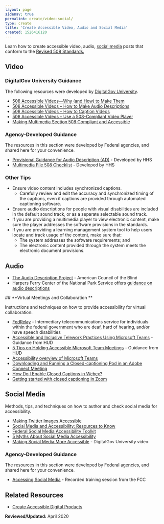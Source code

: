 ```yaml
---
layout: page
sidenav: true
permalink: create/video-social/
type: create
title: 'Create Accessible Video, Audio and Social Media'
created: 1526416120
---
```


Learn how to create accessible video, audio, [social media][1] posts that conform to the [Revised 508 Standards.][2]

<div id="video">
  <h2>
    Video
  </h2>
  
  <h3>
    DigitalGov University Guidance
  </h3>
  
  <p>
    The following resources were developed by <a href="https://digital.gov/digitalgov-university/">DigitalGov University</a>.
  </p>
  
  <ul>
    <li>
      <a href="https://www.digitalgov.gov/2014/06/30/508-accessible-videos-why-and-how-to-make-them/">508 Accessible Videos&mdash;Why (and How) to Make Them</a>
    </li>
    <li>
      <a href="https://www.digitalgov.gov/2014/06/30/508-accessible-videos-how-to-make-audio-descriptions/">508 Accessible Videos &ndash; How to Make Audio Descriptions</a>
    </li>
    <li>
      <a href="https://www.digitalgov.gov/2014/06/30/508-accessible-videos-how-to-caption-videos/">508 Accessible Videos &ndash; How to Caption Videos</a>
    </li>
    <li>
      <a href="https://www.digitalgov.gov/2014/06/30/508-accessible-videos-use-a-508-compliant-video-player/">508 Accessible Videos &ndash; Use a 508-Compliant Video Player</a>
    </li>
    <li>
      <a href="http://www.digitalgov.gov/2013/06/26/making-multimedia-section-508-compliant-and-accessible/">Making Multimedia Section 508 Compliant and Accessible</a>
    </li>
  </ul>
  
  <h3>
    Agency-Developed Guidance
  </h3>
  
  <p>
    The resources in this section were developed by Federal agencies, and shared here for your convenience.
  </p>
  
  <ul>
    <li>
      <a href="http://www.hhs.gov/web/508/accessiblefiles/accessible-audio-description.html">Provisional Guidance for Audio Description (AD)</a>&nbsp;- Developed by HHS
    </li>
    <li>
      <a href="http://www.hhs.gov/web/508/accessiblefiles/checklistmulti.html">Multimedia File 508 Checklist</a>&nbsp;- Developed by HHS
    </li>
  </ul>
  
  <h3>
    Other Tips
  </h3>
  
  <ul>
    <li>
      Ensure video content includes synchronized captions.<ul>
        <li>
          Carefully review and edit the accuracy and synchronized timing of the captions, even if captions are provided through automated captioning software.
        </li>
      </ul>
    </li>
<li>
      Ensure audio descriptions for people with visual disabilities are included in the default sound track, or as a separate selectable sound track.
    </li>
    <li>
      If you are providing a multimedia player to view electronic content, make sure the player addresses the software provisions in the standards.
    </li>
    <li>
      If you are providing a learning management system tool to help users locate and track usage of the content, make sure that:<ul>
        <li>
          The system addresses the software requirements; and
        </li>
        <li>
          The electronic content provided through the system meets the electronic document provisions.
        </li>
      </ul>
    </li>
  </ul>
</div>

<h2 dir="ltr">
  Audio
</h2>
<ul>
<li>
    <a href="http://acb.org/adp/">The Audio Description Project</a> - American Council of the Blind
</li>

<li>
    Harpers Ferry Center of the National Park Service offers <a href="https://www.nps.gov/subjects/hfc/accessibility.htm">guidance on audio descriptions</a>
</li>
</ul>
## **Virtual Meetings and Collaboration&nbsp;**

Instructions and techniques on how to provide accessibility for virtual collaboration.

  * [FedRelay][3] - Intermediary telecommunications service for individuals within the federal government who are deaf, hard of hearing, and/or have speech disabilities
  * [Accessible and Inclusive Telework Practices Using Microsoft Teams][4] - Guidance from HUD
  * [5 Tips on Holding Accessible Microsoft Team Meetings][5] - Guidance from HUD
  * [Accessibility overview of Microsoft Teams][6]
  * [Downloading and Running a Closed-captioning Pod in an Adobe Connect Meeting][7]
  * [How Do I Enable Closed Captions in Webex?][8]
  * [Getting started with closed captioning in Zoom][9]

<div id="social-media">
  <h2>
    Social Media
  </h2>
  
  <p>
    Methods, tips, and techniques on how to author and check social media for accessibility.
  </p>
  
  <ul>
    <li>
      <a href="https://18f.gsa.gov/2015/03/24/making-twitter-images-more-accessible/">Making Twitter Images Accessible</a>
    </li>
    <li>
      <a href="http://www.digitalgov.gov/2015/01/02/social-media-and-accessibility-resources-to-know/">Social Media and Accessibility: Resources to Know</a>
    </li>
    <li>
      <a href="http://www.digitalgov.gov/resources/federal-social-media-accessibility-toolkit-hackpad/">Federal Social Media Accessibility Toolkit</a>
    </li>
    <li>
      <a href="https://digital.gov/2013/06/26/5-myths-about-social-media-accessibility-2/">5 Myths About Social Media Accessibility</a>
    </li>
    <li>
      <a href="https://www.youtube.com/watch?v=aMlFWIu6rpY&list=PLd9b-GuOJ3nGDIyZsJ5n9XSRxq4rXrO7Q&index=25">Making Social Media More Accessible</a>&nbsp;- DigitalGov University video
    </li>
  </ul>
  
  <h3>
    Agency-Developed Guidance
  </h3>
  
  <p>
    The resources in this section were developed by Federal agencies, and shared here for your convenience.
  </p>
  
  <ul>
    <li>
      <a href="https://www.fcc.gov/events/accessing-social-media">Accessing Social Media</a>&nbsp;- Recorded training session from the FCC
    </li>
  </ul>
</div>

## Related Resources

  * [Create Accessible Digital Products][10]

**Reviewed/Updated:** April 2020


 [1]: #social-media
 [2]: https://www.access-board.gov/guidelines-and-standards/communications-and-it/about-the-ict-refresh/final-rule/text-of-the-standards-and-guidelines
 [3]: https://www.federalrelay.us/
 [4]: https://www.hud.gov/sites/dfiles/OCIO/documents/MSTeams_covid19.pdf
 [5]: https://www.hud.gov/sites/dfiles/OCIO/documents/5Tips_covid19.pdf
 [6]: https://support.office.com/en-us/article/accessibility-overview-of-microsoft-teams-2d4009e7-1300-4766-87e8-7a217496c3d5
 [7]: https://blogs.adobe.com/connectsupport/downloading-and-running-a-closed-captioning-pod-in-a-connect-meeting/
 [8]: https://help.webex.com/en-us/WBX47352/How-Do-I-Enable-Closed-Captions
 [9]: https://support.zoom.us/hc/en-us/articles/207279736-Getting-started-with-closed-captioning
 [10]: {{site.baseurl}}/create